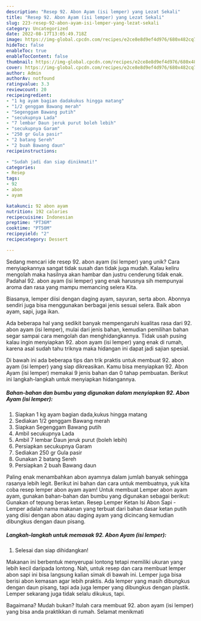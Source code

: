 ```yaml
---
description: "Resep 92. Abon Ayam (isi lemper) yang Lezat Sekali"
title: "Resep 92. Abon Ayam (isi lemper) yang Lezat Sekali"
slug: 223-resep-92-abon-ayam-isi-lemper-yang-lezat-sekali
category: Uncategorized
date: 2022-08-17T13:05:49.718Z
image: https://img-global.cpcdn.com/recipes/e2ce8e8d9ef4d976/680x482cq70/92-abon-ayam-isi-lemper-foto-resep-utama.jpg
hideToc: false
enableToc: true
enableTocContent: false
thumbnail: https://img-global.cpcdn.com/recipes/e2ce8e8d9ef4d976/680x482cq70/92-abon-ayam-isi-lemper-foto-resep-utama.jpg
cover: https://img-global.cpcdn.com/recipes/e2ce8e8d9ef4d976/680x482cq70/92-abon-ayam-isi-lemper-foto-resep-utama.jpg
author: Admin
authorAv: notfound
ratingvalue: 3.3
reviewcount: 20
recipeingredient:
- "1 kg ayam bagian dadakukus hingga matang"
- "1/2 genggam Bawang merah"
- "Segenggam Bawang putih"
- "secukupnya Lada"
- "7 lembar Daun jeruk purut boleh lebih"
- "secukupnya Garam"
- "250 gr Gula pasir"
- "2 batang Sereh"
- "2 buah Bawang daun"
recipeinstructions:

- "Sudah jadi dan siap dinikmati!"
categories:
- Resep
tags:
- 92
- abon
- ayam

katakunci: 92 abon ayam 
nutrition: 192 calories
recipecuisine: Indonesian
preptime: "PT36M"
cooktime: "PT50M"
recipeyield: "2"
recipecategory: Dessert

---
```





Sedang mencari ide resep 92. abon ayam (isi lemper) yang unik? Cara menyiapkannya sangat tidak susah dan tidak juga mudah. Kalau keliru mengolah maka hasilnya akan hambar dan justru cenderung tidak enak. Padahal 92. abon ayam (isi lemper) yang enak harusnya sih mempunyai aroma dan rasa yang mampu memancing selera Kita.





Biasanya, lemper diisi dengan daging ayam, sayuran, serta abon. Abonnya sendiri juga bisa menggunakan berbagai jenis sesuai selera. Baik abon ayam, sapi, juga ikan.

Ada beberapa hal yang sedikit banyak mempengaruhi kualitas rasa dari 92. abon ayam (isi lemper), mulai dari jenis bahan, kemudian pemilihan bahan segar sampai cara mengolah dan menghidangkannya. Tidak usah pusing kalau ingin menyiapkan 92. abon ayam (isi lemper) yang enak di rumah, karena asal sudah tahu triknya maka hidangan ini dapat jadi sajian spesial.






Di bawah ini ada beberapa tips dan trik praktis untuk membuat 92. abon ayam (isi lemper) yang siap dikreasikan. Kamu bisa menyiapkan 92. Abon Ayam (isi lemper) memakai 9 jenis bahan dan 0 tahap pembuatan. Berikut ini langkah-langkah untuk menyiapkan hidangannya.

<!--inarticleads1-->

##### Bahan-bahan dan bumbu yang digunakan dalam menyiapkan 92. Abon Ayam (isi lemper):

1. Siapkan 1 kg ayam bagian dada,kukus hingga matang
1. Sediakan 1/2 genggam Bawang merah
1. Siapkan Segenggam Bawang putih
1. Ambil secukupnya Lada
1. Ambil 7 lembar Daun jeruk purut (boleh lebih)
1. Persiapkan secukupnya Garam
1. Sediakan 250 gr Gula pasir
1. Gunakan 2 batang Sereh
1. Persiapkan 2 buah Bawang daun


Paling enak menambahkan abon ayamnya dalam jumlah banyak sehingga rasanya lebih legit. Berikut ini bahan dan cara untuk membuatnya, yuk kita coba resep lemper abon ayam ayam! Untuk membuat Lemper abon ayam ayam, gunakan bahan-bahan dan bumbu yang digunakan sebagai berikut: Gunakan of tepung beras ketan. Resep Lemper Ketan Isi Abon Sapi - Lemper adalah nama makanan yang terbuat dari bahan dasar ketan putih yang diisi dengan abon atau daging ayam yang dicincang kemudian dibungkus dengan daun pisang. 

<!--inarticleads2-->

##### Langkah-langkah untuk memasak 92. Abon Ayam (isi lemper):


1. Selesai dan siap dihidangkan!

Makanan ini berbentuk menyerupai lontong tetapi memiliki ukuran yang lebih kecil daripada lontong. Nah, untuk resep dan cara membuat lemper abon sapi ini bisa langsung kalian simak di bawah ini. Lemper juga bisa berisi abon kemasan agar lebih praktis. Ada lemper yang masih dibungkus dengan daun pisang, tapi ada juga lemper yang dibungkus dengan plastik. Lemper sekarang juga tidak selalu dikukus, tapi. 

Bagaimana? Mudah bukan? Itulah cara membuat 92. abon ayam (isi lemper) yang bisa anda praktikkan di rumah. Selamat menikmati
